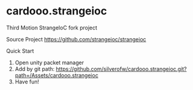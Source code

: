 # cardooo.strangeioc
Third Motion StrangeIoC fork project

Source Project
https://github.com/strangeioc/strangeioc

Quick Start
1. Open unity packet manager
2. Add by git path: https://github.com/silverofw/cardooo.strangeioc.git?path=/Assets/cardooo.strangeioc
3. Have fun!
